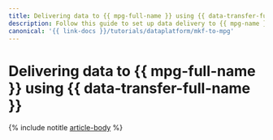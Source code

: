 ```yaml
---
title: Delivering data to {{ mpg-full-name }} using {{ data-transfer-full-name }}
description: Follow this guide to set up data delivery to {{ mpg-name }} using {{ data-transfer-name }}.
canonical: '{{ link-docs }}/tutorials/dataplatform/mkf-to-mpg'
---
```


# Delivering data to {{ mpg-full-name }} using {{ data-transfer-full-name }}


{% include notitle [article-body](../../_tutorials/dataplatform/datatransfer/mkf-to-mpg.md) %}
